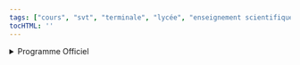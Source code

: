 ```yaml
---
tags: ["cours", "svt", "terminale", "lycée", "enseignement scientifique"]
tocHTML: ''
---
```






<details class="programme"><summary>Programme Officiel</summary>
<table class="table table-bordered table-hover">
<thead class="table-warning">
<tr class="header">
<th><div class="highlight"><pre><span></span>               **Savoirs**
</pre></div>
</th>
<th><div class="highlight"><pre><span></span>        **Savoir-faire**
</pre></div>
</th>
</tr>
</thead>
<tbody>
<tr class="odd">
<td><p>Les structures anatomiques présentent des particularités surprenantes d’un point de vue fonctionnel, pouvant paraître sans fonction avérée ou bien d’une étonnante complexité. Elles témoignent de l’évolution des espèces, dont la nôtre. Les caractères anatomiques peuvent être le résultat de la sélection naturelle mais certains sont mieux expliqués par l’héritage de l’histoire évolutive que par leur fonction.</p>
<p>L’évolution permet de comprendre des phénomènes biologiques ayant une importance médicale. L’évolution rapide des organismes microbiens nécessite d’adapter les stratégies prophylactiques, les vaccins et les antibiotiques.</p>
<p>Depuis la révolution agricole, la pratique intensive de la monoculture, la domestication et l’utilisation de produits phytosanitaires ont un impact sur la biodiversité et son évolution.</p></td>
<td><p>Expliquer l’origine d’une structure anatomique en mobilisant les concepts de hasard, de variation, de sélection naturelle et d’adaptation (exemple de l’œil).</p>
<p>Interpréter des caractéristiques anatomiques humaines en relation avec des contraintes historiques (comme le trajet de la crosse aortique), des contraintes de construction (comme le téton masculin), des compromis sélectifs (comme les difficultés obstétriques) ou des régressions en cours (comme les dents de sagesse).</p>
<p>Mobiliser des concepts évolutionnistes pour expliquer comment des populations microbiennes pourront à longue échéance ne plus être sensibles à un vaccin (ou un antibiotique) ou comment l’utilisation de produits phytosanitaires favorise le développement de ravageurs des cultures qui y sont résistants.</p></td>
</tr>
</tbody>
</table>
<a class="lien-programme" href="../programme/">Lien vers le programme complet</a></details>

